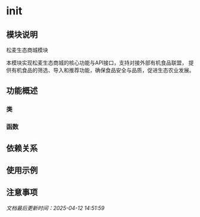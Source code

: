 # __init__

## 模块说明
松麦生态商城模块

本模块实现松麦生态商城的核心功能与API接口，支持对接外部有机食品联盟，
提供有机食品的筛选、导入和推荐功能，确保食品安全与品质，促进生态农业发展。

## 功能概述

### 类


### 函数


## 依赖关系

## 使用示例

## 注意事项

*文档最后更新时间：2025-04-12 14:51:59*